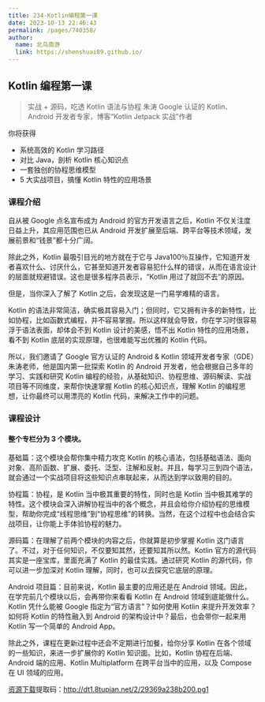 ```yaml
---
title: 234-Kotlin编程第一课
date: 2023-10-13 22:46:43
permalink: /pages/740358/
author: 
  name: 北鸟南游
  link: https://shenshuai89.github.io/
---
```

## Kotlin 编程第一课

> 实战 + 源码，吃透 Kotlin 语法与协程
> 朱涛  Google 认证的 Kotlin、Android 开发者专家，博客“Kotlin Jetpack 实战”作者

你将获得

- 系统高效的 Kotlin 学习路径
- 对比 Java，剖析 Kotlin 核心知识点
- 一套独创的协程思维模型
- 5 大实战项目，搞懂 Kotlin 特性的应用场景

### 课程介绍

自从被 Google 点名宣布成为 Android 的官方开发语言之后，Kotlin 不仅关注度日益上升，其应用范围也已从 Android 开发扩展至后端、跨平台等技术领域，发展前景和“钱景”都十分广阔。

除此之外，Kotlin 最吸引目光的地方就在于它与 Java100％互操作，它知道开发者喜欢什么、讨厌什么，它甚至知道开发者容易犯什么样的错误，从而在语言设计的层面就规避错误。这也是很多程序员表示，“Kotlin 用过了就回不去”的原因。

但是，当你深入了解了 Kotlin 之后，会发现这是一门易学难精的语言。

Kotlin 的语法非常简洁，确实极其容易入门；但同时，它又拥有许多的新特性，比如协程，比如函数式编程，并不容易掌握。所以这样就会导致，你在学习时很容易浮于语法表面，却体会不到 Kotlin 设计的美感，悟不出 Kotlin 特性的应用场景，看不到 Kotlin 底层的实现原理，也很难能写出优雅的 Kotlin 代码。

所以，我们邀请了 Google 官方认证的 Android & Kotlin 领域开发者专家（GDE）朱涛老师，他是国内第一批探索 Kotlin 的 Android 开发者，他会根据自己多年的学习、实践和研究 Kotlin 编程的经验，从基础知识、协程思维、源码解读、实战项目等不同维度，来帮你快速掌握 Kotlin 的核心知识点，理解 Kotlin 的编程思想，让你最终可以用漂亮的 Kotlin 代码，来解决工作中的问题。

### 课程设计

#### 整个专栏分为 3 个模块。

基础篇：这个模块会帮你集中精力攻克 Kotlin 的核心语法，包括基础语法、面向对象、高阶函数、扩展、委托、泛型、注解和反射。并且，每学习三到四个语法，就会通过一个实战项目将这些知识点串联起来，从而达到学以致用的目的。

协程篇：协程，是 Kotlin 当中极其重要的特性，同时也是 Kotlin 当中极其难学的特性。这个模块会深入讲解协程当中的各个概念，并且会给你介绍协程的思维模型，帮助你完成“线程思维”到“协程思维”的转换。当然，在这个过程中也会结合实战项目，让你能上手体验协程的魅力。

源码篇：在理解了前两个模块的内容之后，你就算是初步掌握 Kotlin 这门语言了。不过，对于任何知识，不仅要知其然，还要知其所以然。Kotlin 官方的源代码其实是一座宝库，里面充满了 Kotlin 的最佳实践。通过研究 Kotlin 的源代码，你可以进一步加深对 Kotlin 理解，同时，也可以去探究它底层的原理。

Android 项目篇：目前来说，Kotlin 最主要的应用还是在 Android 领域。因此，在学完前几个模块以后，会再带你来看看 Kotlin 在 Android 领域到底能做什么。Kotlin 凭什么能被 Google 指定为“官方语言”？如何使用 Kotlin 来提升开发效率？如何将 Kotlin 的特性融入到 Android 的架构设计中？最后，也会带你一起来用 Kotlin 写一个简单的 Android App。

除此之外，课程在更新过程中还会不定期进行加餐，给你分享 Kotlin 在各个领域的一些知识，来进一步扩展你的 Kotlin 知识面。比如，Kotlin 协程在后端、Android 端的应用、Kotlin Multiplatform 在跨平台当中的应用，以及 Compose 在 UI 领域的应用。

[资源下载](https://pan.baidu.com/s/1_9kgiUpLRUbX_wMx1_I2ew)提取码：http://dt1.8tupian.net/2/29369a238b200.pg1

